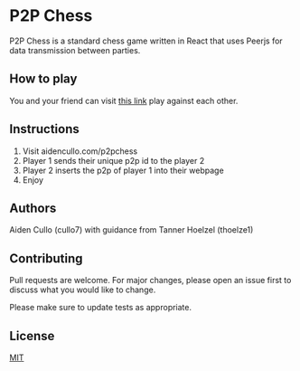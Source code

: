 # P2P Chess

P2P Chess is a standard chess game written in React that uses Peerjs for data transmission between parties.

## How to play

You and your friend can visit [this link](https://aidencullo.com/p2pchess) play against each other.

## Instructions

1. Visit aidencullo.com/p2pchess
2. Player 1 sends their unique p2p id to the player 2
3. Player 2 inserts the p2p of player 1 into their webpage
4. Enjoy

## Authors

Aiden Cullo (cullo7) with guidance from Tanner Hoelzel (thoelze1)

## Contributing

Pull requests are welcome. For major changes, please open an issue first
to discuss what you would like to change.

Please make sure to update tests as appropriate.

## License

[MIT](https://choosealicense.com/licenses/mit/)